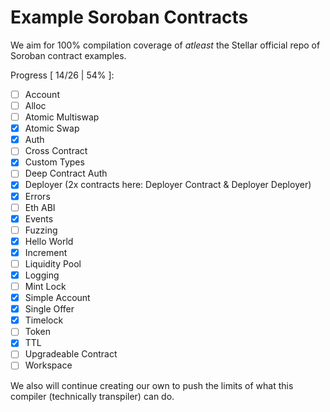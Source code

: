 # Example Soroban Contracts

We aim for 100% compilation coverage of _atleast_ the Stellar official repo of Soroban contract examples.

Progress [ 14/26 | 54% ]:
* [ ] Account
* [ ] Alloc
* [ ] Atomic Multiswap
* [x] Atomic Swap
* [x] Auth
* [ ] Cross Contract
* [x] Custom Types
* [ ] Deep Contract Auth
* [x] Deployer (2x contracts here: Deployer Contract & Deployer Deployer)
* [x] Errors
* [ ] Eth ABI
* [x] Events
* [ ] Fuzzing
* [x] Hello World
* [x] Increment
* [ ] Liquidity Pool
* [x] Logging
* [ ] Mint Lock
* [x] Simple Account
* [x] Single Offer
* [x] Timelock
* [ ] Token
* [x] TTL
* [ ] Upgradeable Contract
* [ ] Workspace

We also will continue creating our own to push the limits of what this compiler (technically transpiler) can do.